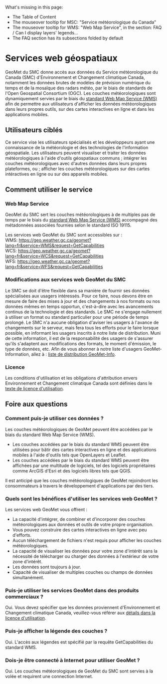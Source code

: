 What's missing in this page:
* The Table of Content
* The mouseover tooltip for MSC: "Service météorologique du Canada"
* The mouseover tooltip for WMS: "Web Map Service", in the section: FAQ / Can I display layers' legends...
* The FAQ section has its subsections folded by default


#  Services web géospatiaux

GeoMet du SMC donne accès aux données du Service météorologique du Canada (SMC) d'Environnement et Changement climatique Canada, notamment les données brutes de modèles de prévision numérique du temps et de la mosaïque des radars météo, par le biais de standards de l'Open Geospatial Consortium (OGC). Les couches météorologiques sont dynamiquement servies par le biais du [standard Web Map Service (WMS)](https://www.opengeospatial.org/standards/wms) afin de permettre aux utilisateurs d'afficher les données météorologiques dans leurs propres outils, sur des cartes interactives en ligne et dans les applications mobiles.


## Utilisateurs ciblés

Ce service vise les utilisateurs spécialisés et les développeurs ayant une connaissance de la météorologie et des technologies de l'information géospatiale. Les utilisateurs peuvent visualiser et traiter les données météorologiques à l'aide d'outils géospatiaux communs ; intégrer les couches météorologiques avec d'autres données dans leurs propres plateformes, ou ; afficher les couches météorologiques sur des cartes intéractives en ligne ou sur des appareils mobiles.


## Comment utiliser le service

### Web Map Service

GeoMet du SMC sert les couches météorologiques à de multiples pas de temps par le biais du [standard Web Map Service (WMS)](https://www.opengeospatial.org/standards/wms) accompagné des métadonnées associées fournies selon le standard ISO 19115.

Les services web GeoMet du SMC sont accessibles sur :<br>
WMS: https://geo.weather.gc.ca/geomet?lang=fr&service=WMS&request=GetCapabilities<br>
WCS: https://geo.weather.gc.ca/geomet?lang=fr&service=WCS&request=GetCapabilities<br>
WFS: https://geo.weather.gc.ca/geomet?lang=fr&service=WFS&request=GetCapabilities

### Modifications aux services web GeoMet du SMC

Le SMC se doit d'être flexible dans sa manière de fournir ses données spécialisées aux usagers intéressés. Pour ce faire, nous devons être en mesure de faire des mises à jour et des changements à nos formats ou nos données mêmes en temps opportun, c'est-à-dire avec les avancements continus de la technologie et des standards. Le SMC ne s'engage nullement à utiliser un format ou standard particulier pour une période de temps prolongé. Le SMC n'a aucune obligation d'aviser les usagers à l'avance de changements sur le serveur, mais fera tous les efforts pour le faire lorsque possible, en informant les usagers inscrits à notre liste de distribution. Muni de cette information, il est de la responsabilité des usagers de s'assurer qu'ils s'adaptent aux modifications des formats, le moment d'émission, le type de données, etc. Afin de vous abonner à notre liste d'usagers GeoMet-Information, allez à : [liste de distribution GeoMet-Info](https://lists.ec.gc.ca/cgi-bin/mailman/listinfo/geomet-info).


### Licence

Les conditions d'utilisation et les obligations d'attribution envers Environnement et Changement climatique Canada sont définies dans le [texte de licence d'utilisation](https://dd.weatheroffice.gc.ca/doc/LICENCE_GENERAL.txt).



## Foire aux questions


### Comment puis-je utiliser ces données ?

Les couches météorologiques de GeoMet peuvent être accédées par le biais du standard Web Map Service (WMS).

* Les couches accédées par le biais du standard WMS peuvent être utilisées pour bâtir des cartes interactives en ligne et des applications mobiles à l'aide d'outils tels que OpenLayers et Leaflet.
* Les couches accédées par le biais du standard WMS peuvent être affichées par une multitude de logiciels, tel des logiciels propriétaires comme ArcGIS d'Esri et des logiciels libres tels que QGIS.

Il est anticipé que les couches météorologiques de GeoMet rejoindront les consommateurs à travers le développement d'applications par des tiers.


### Quels sont les bénéfices d'utiliser les services web GeoMet ?

Les services web GeoMet vous offrent :

* La capacité d'intégrer, de combiner et d'incorporer des couches météorologiques aux données et outils de votre propre organisation.
* Vous pouvez construire des cartes interactives en ligne avec peu d'efforts.
* Aucun téléchargement de fichiers n'est requis pour afficher les couches météorologiques.
* La capacité de visualiser les données pour votre zone d'intérêt sans la nécessité de télécharger ou charger des données à l'extérieur de votre zone d'intérêt.
* Les données sont toujours à jour.
* Capacité de visualiser de multiples couches ou champs de données simultanément.


### Puis-je utiliser les services GeoMet dans des produits commerciaux ?

Oui. Vous devez spécifier que les données proviennent d'Environnement et Changement climatique Canada, veuillez-vous référer aux [détails dans la licence d'utilisation](https://dd.weatheroffice.gc.ca/doc/LICENCE_GENERAL.txt).


### Puis-je afficher la légende des couches ?

Oui. L'accès aux légendes est spécifié par la requête GetCapabilities du standard WMS.


### Dois-je être connecté à Internet pour utiliser GeoMet ?

Oui. Les couches météorologiques de GeoMet du SMC sont servies à la volée et requirent une connection Internet.